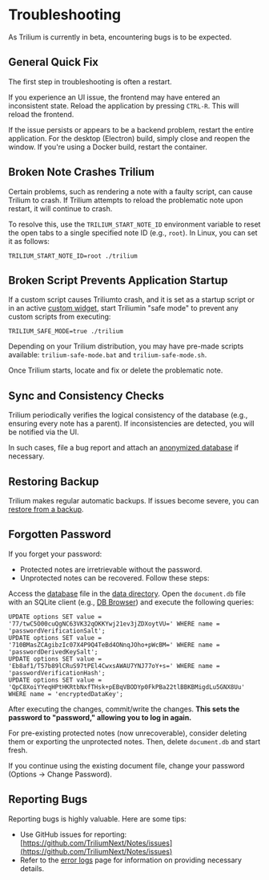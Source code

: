 # Troubleshooting
As Trilium is currently in beta, encountering bugs is to be expected.

## General Quick Fix

The first step in troubleshooting is often a restart.

If you experience an UI issue, the frontend may have entered an inconsistent state. Reload the application by pressing `CTRL-R`. This will reload the frontend.

If the issue persists or appears to be a backend problem, restart the entire application. For the desktop (Electron) build, simply close and reopen the window. If you're using a Docker build, restart the container.

## Broken Note Crashes Trilium

Certain problems, such as rendering a note with a faulty script, can cause Trilium to crash. If Trilium attempts to reload the problematic note upon restart, it will continue to crash.

To resolve this, use the `TRILIUM_START_NOTE_ID` environment variable to reset the open tabs to a single specified note ID (e.g., `root`). In Linux, you can set it as follows:

```
TRILIUM_START_NOTE_ID=root ./trilium
```

## Broken Script Prevents Application Startup

If a custom script causes Triliumto crash, and it is set as a startup script or in an active [custom widget](Advanced%20Usage/Code%20Notes/Custom%20Widgets.md), start Triliumin "safe mode" to prevent any custom scripts from executing:

```
TRILIUM_SAFE_MODE=true ./trilium
```

Depending on your Trilium distribution, you may have pre-made scripts available: `trilium-safe-mode.bat` and `trilium-safe-mode.sh`.

Once Trilium starts, locate and fix or delete the problematic note.

## Sync and Consistency Checks

Trilium periodically verifies the logical consistency of the database (e.g., ensuring every note has a parent). If inconsistencies are detected, you will be notified via the UI.

In such cases, file a bug report and attach an [anonymized database](Troubleshooting/Anonymized%20Database.md) if necessary.

## Restoring Backup

Trilium makes regular automatic backups. If issues become severe, you can [restore from a backup](Installation%20%26%20Setup/Backup.md).

## Forgotten Password

If you forget your password:

*   Protected notes are irretrievable without the password.
*   Unprotected notes can be recovered. Follow these steps:

Access the [database](Advanced%20Usage/Database.md) file in the [data directory](Installation%20%26%20Setup/Data%20directory.md). Open the `document.db` file with an SQLite client (e.g., [DB Browser](https://sqlitebrowser.org/)) and execute the following queries:

```
UPDATE options SET value = '77/twC5O00cuQgNC63VK32qOKKYwj21ev3jZDXoytVU=' WHERE name = 'passwordVerificationSalt';
UPDATE options SET value = '710BMasZCAgibzIc07X4P9Q4TeBd4ONnqJOho+pWcBM=' WHERE name = 'passwordDerivedKeySalt';
UPDATE options SET value = 'Eb8af1/T57b89lCRuS97tPEl4CwxsAWAU7YNJ77oY+s=' WHERE name = 'passwordVerificationHash';
UPDATE options SET value = 'QpC8XoiYYeqHPtHKRtbNxfTHsk+pEBqVBODYp0FkPBa22tlBBKBMigdLu5GNX8Uu' WHERE name = 'encryptedDataKey';
```

After executing the changes, commit/write the changes. **This sets the password to "password," allowing you to log in again.**

For pre-existing protected notes (now unrecoverable), consider deleting them or exporting the unprotected notes. Then, delete `document.db` and start fresh.

If you continue using the existing document file, change your password (Options -> Change Password).

## Reporting Bugs

Reporting bugs is highly valuable. Here are some tips:

*   Use GitHub issues for reporting: [https://github.com/TriliumNext/Notes/issues](https://github.com/TriliumNext/Notes/issues)
*   Refer to the [error logs](Troubleshooting/Error%20logs.md) page for information on providing necessary details.